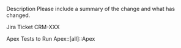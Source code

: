 Description
Please include a summary of the change and what has changed.

Jira Ticket
CRM-XXX

Apex Tests to Run
Apex::[all]::Apex

